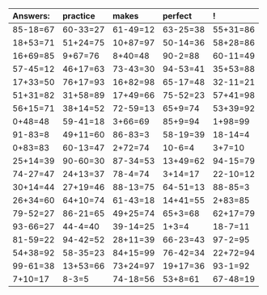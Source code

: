 | Answers: | practice | makes | perfect | ! |
| :--- | :--- | :--- | :--- | :--- |
| 85-18=67 | 60-33=27 | 61-49=12 | 63-25=38 | 55+31=86 | 
| 18+53=71 | 51+24=75 | 10+87=97 | 50-14=36 | 58+28=86 | 
| 16+69=85 | 9+67=76 | 8+40=48 | 90-2=88 | 60-11=49 | 
| 57-45=12 | 46+17=63 | 73-43=30 | 94-53=41 | 35+53=88 | 
| 17+33=50 | 76+17=93 | 16+82=98 | 65-17=48 | 32-11=21 | 
| 51+31=82 | 31+58=89 | 17+49=66 | 75-52=23 | 57+41=98 | 
| 56+15=71 | 38+14=52 | 72-59=13 | 65+9=74 | 53+39=92 | 
| 0+48=48 | 59-41=18 | 3+66=69 | 85+9=94 | 1+98=99 | 
| 91-83=8 | 49+11=60 | 86-83=3 | 58-19=39 | 18-14=4 | 
| 0+83=83 | 60-13=47 | 2+72=74 | 10-6=4 | 3+7=10 | 
| 25+14=39 | 90-60=30 | 87-34=53 | 13+49=62 | 94-15=79 | 
| 74-27=47 | 24+13=37 | 78-4=74 | 3+14=17 | 22-10=12 | 
| 30+14=44 | 27+19=46 | 88-13=75 | 64-51=13 | 88-85=3 | 
| 26+34=60 | 64+10=74 | 61-43=18 | 14+41=55 | 2+83=85 | 
| 79-52=27 | 86-21=65 | 49+25=74 | 65+3=68 | 62+17=79 | 
| 93-66=27 | 44-4=40 | 39-14=25 | 1+3=4 | 18-7=11 | 
| 81-59=22 | 94-42=52 | 28+11=39 | 66-23=43 | 97-2=95 | 
| 54+38=92 | 58-35=23 | 84+15=99 | 76-42=34 | 22+72=94 | 
| 99-61=38 | 13+53=66 | 73+24=97 | 19+17=36 | 93-1=92 | 
| 7+10=17 | 8-3=5 | 74-18=56 | 53+8=61 | 67-48=19 | 
